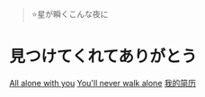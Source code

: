 
<!-- ![logo](https://nidhoggdjoking.gitee.io/storage/common/img/joker.png ':size=200x200') -->

> ⭐星が瞬くこんな夜に

# 見つけてくれてありがとう

[All alone with you](https://nidhoggdjoking.gitee.io/eternal)
[You'll never walk alone](README)
[我的简历](demo/joking)






<!-- 背景图片 -->

<!-- ![](_media/bg.png) -->


<!-- 背景色 -->

<!-- ![color](#f0f0f0) -->


<!-- <style>
.cover-main img{
    display:none;
}
</style> -->